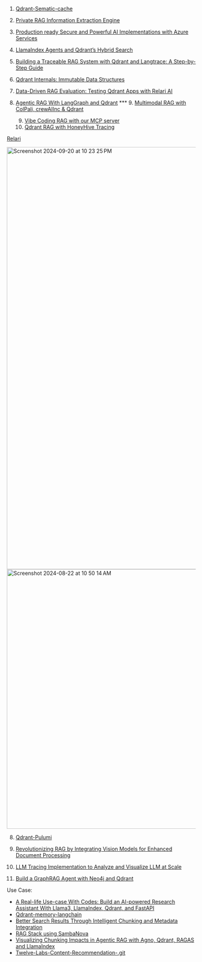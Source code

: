 1. [Qdrant-Sematic-cache](https://github.com/infoslack/qdrant-example/blob/main/semantic-cache.ipynb)
2. [Private RAG Information Extraction Engine](https://qdrant.tech/documentation/examples/rag-chatbot-vultr-dspy-ollama/)
3. [Production ready Secure and Powerful AI Implementations with Azure Services](https://towardsdev.com/production-ready-secure-and-powerful-ai-implementations-with-azure-services-671b68631212)

4. [LlamaIndex Agents and Qdrant’s Hybrid Search](https://blog.gopenai.com/building-smarter-agents-using-llamaindex-agents-and-qdrants-hybrid-search-50c0ecbbfb0d)

5. [Building a Traceable RAG System with Qdrant and Langtrace: A Step-by-Step Guide](https://dev.to/yemi_adejumobi/building-a-traceable-rag-system-with-qdrant-and-langtrace-a-step-by-step-guide-47ki)

6. [Qdrant Internals: Immutable Data Structures](https://qdrant.tech/articles/immutable-data-structures/)

7. [Data-Driven RAG Evaluation: Testing Qdrant Apps with Relari AI](https://qdrant.tech/blog/qdrant-relari/)
8. [Agentic RAG With LangGraph and Qdrant](https://qdrant.tech/documentation/agentic-rag-langgraph/)
*** 9. [Multimodal RAG with ColPali, crewAIInc & Qdrant](https://github.com/debnsuma/fcc-ai-engineering-aws/blob/main/06-agents-with-rag/02-multimodal-retrival-with-colpali-retreve-gen-agents-crewAI.ipynb)

   9. [Vibe Coding RAG with our MCP server](https://qdrant.tech/blog/webinar-vibe-coding-rag/)
   10. [Qdrant RAG with HoneyHive Tracing](https://docs.honeyhive.ai/integrations/qdrant)
    

[Relari](https://www.relari.ai/blog/generate-synthetic-data-to-test-llm-applications)

<img width="1127" alt="Screenshot 2024-09-20 at 10 23 25 PM" src="https://github.com/user-attachments/assets/353dfb11-4423-4668-9a09-4499f557d470">
<img width="693" alt="Screenshot 2024-08-22 at 10 50 14 AM" src="https://github.com/user-attachments/assets/4a0e1222-f444-4f26-a7cd-bc1a41fe473f">


8. [Qdrant-Pulumi](https://qdrant.tech/documentation/infrastructure/pulumi/)
9. [Revolutionizing RAG by Integrating Vision Models for Enhanced Document Processing](https://medium.com/@manthapavankumar11/revolutionizing-rag-by-integrating-vision-models-for-enhanced-document-processing-b3aaa7ab386a)

10.  [LLM Tracing Implementation to Analyze and Visualize LLM at Scale](https://www.codementor.io/@krutichapaneri40/llm-tracing-implementation-to-analyze-and-visualize-llm-at-scale-2qtqflg9uh)
11.  [Build a GraphRAG Agent with Neo4j and Qdrant](https://qdrant.tech/documentation/examples/graphrag-qdrant-neo4j/)





Use Case:
- [A Real-life Use-case With Codes: Build an AI-powered Research Assistant With Llama3, LlamaIndex, Qdrant, and FastAPI](https://pub.towardsai.net/a-real-life-use-case-with-codes-build-an-ai-powered-research-assistant-with-llama3-llamaindex-ad105a3eda77)
- [Qdrant-memory-langchain](https://ithelp.ithome.com.tw/articles/10346202?sc=rss.qu)
- [Better Search Results Through Intelligent Chunking and Metadata Integration](https://dzone.com/articles/better-search-results-through-intelligent-chunking)
- [RAG Stack using SambaNova](https://blog.dailydoseofds.com/p/building-the-fastest-rag-stack-using)
- [Visualizing Chunking Impacts in Agentic RAG with Agno, Qdrant, RAGAS and LlamaIndex](https://skillenai.com/competition-post/visualizing-chunking-impacts-in-agentic-rag-with-agno-qdrant-ragas-and-llamaindex/)
- [Twelve-Labs-Content-Recommendation-.git](https://github.com/Hrishikesh332/Twelve-Labs-Content-Recommendation)
